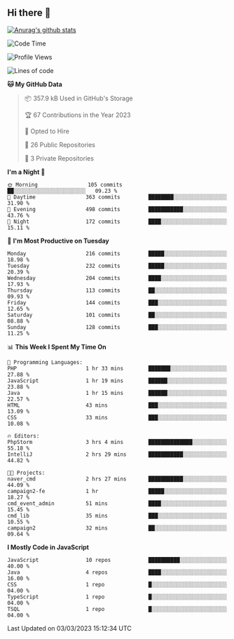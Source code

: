 ## Hi there 👋

[![Anurag's github stats](https://github-readme-stats.vercel.app/api?username=Songwonseok)](https://github.com/anuraghazra/github-readme-stats)



<!--START_SECTION:waka-->
![Code Time](http://img.shields.io/badge/Code%20Time-2%2C103%20hrs%2059%20mins-blue)

![Profile Views](http://img.shields.io/badge/Profile%20Views-0-blue)

![Lines of code](https://img.shields.io/badge/From%20Hello%20World%20I%27ve%20Written--19.0%20million%20lines%20of%20code-blue)

**🐱 My GitHub Data** 

> 📦 357.9 kB Used in GitHub's Storage 
 > 
> 🏆 67 Contributions in the Year 2023
 > 
> 💼 Opted to Hire
 > 
> 📜 26 Public Repositories 
 > 
> 🔑 3 Private Repositories 
 > 
**I'm a Night 🦉** 

```text
🌞 Morning                105 commits         ██░░░░░░░░░░░░░░░░░░░░░░░   09.23 % 
🌆 Daytime                363 commits         ████████░░░░░░░░░░░░░░░░░   31.90 % 
🌃 Evening                498 commits         ███████████░░░░░░░░░░░░░░   43.76 % 
🌙 Night                  172 commits         ████░░░░░░░░░░░░░░░░░░░░░   15.11 % 
```
📅 **I'm Most Productive on Tuesday** 

```text
Monday                   216 commits         █████░░░░░░░░░░░░░░░░░░░░   18.98 % 
Tuesday                  232 commits         █████░░░░░░░░░░░░░░░░░░░░   20.39 % 
Wednesday                204 commits         ████░░░░░░░░░░░░░░░░░░░░░   17.93 % 
Thursday                 113 commits         ██░░░░░░░░░░░░░░░░░░░░░░░   09.93 % 
Friday                   144 commits         ███░░░░░░░░░░░░░░░░░░░░░░   12.65 % 
Saturday                 101 commits         ██░░░░░░░░░░░░░░░░░░░░░░░   08.88 % 
Sunday                   128 commits         ███░░░░░░░░░░░░░░░░░░░░░░   11.25 % 
```


📊 **This Week I Spent My Time On** 

```text
💬 Programming Languages: 
PHP                      1 hr 33 mins        ███████░░░░░░░░░░░░░░░░░░   27.88 % 
JavaScript               1 hr 19 mins        ██████░░░░░░░░░░░░░░░░░░░   23.88 % 
Java                     1 hr 15 mins        ██████░░░░░░░░░░░░░░░░░░░   22.57 % 
HTML                     43 mins             ███░░░░░░░░░░░░░░░░░░░░░░   13.09 % 
CSS                      33 mins             ███░░░░░░░░░░░░░░░░░░░░░░   10.08 % 

🔥 Editors: 
PhpStorm                 3 hrs 4 mins        ██████████████░░░░░░░░░░░   55.18 % 
IntelliJ                 2 hrs 29 mins       ███████████░░░░░░░░░░░░░░   44.82 % 

🐱‍💻 Projects: 
naver_cmd                2 hrs 27 mins       ███████████░░░░░░░░░░░░░░   44.09 % 
campaign2-fe             1 hr                █████░░░░░░░░░░░░░░░░░░░░   18.27 % 
cmd_event_admin          51 mins             ████░░░░░░░░░░░░░░░░░░░░░   15.45 % 
cmd_lib                  35 mins             ███░░░░░░░░░░░░░░░░░░░░░░   10.55 % 
campaign2                32 mins             ██░░░░░░░░░░░░░░░░░░░░░░░   09.64 % 
```

**I Mostly Code in JavaScript** 

```text
JavaScript               10 repos            ██████████░░░░░░░░░░░░░░░   40.00 % 
Java                     4 repos             ████░░░░░░░░░░░░░░░░░░░░░   16.00 % 
CSS                      1 repo              █░░░░░░░░░░░░░░░░░░░░░░░░   04.00 % 
TypeScript               1 repo              █░░░░░░░░░░░░░░░░░░░░░░░░   04.00 % 
TSQL                     1 repo              █░░░░░░░░░░░░░░░░░░░░░░░░   04.00 % 
```




 Last Updated on 03/03/2023 15:12:34 UTC
<!--END_SECTION:waka-->
